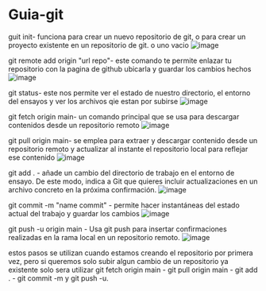 # Guia-git

guit init- funciona para crear un nuevo repositorio de git, o para crear un proyecto existente en un repositorio de git. o uno vacio 
![image](https://user-images.githubusercontent.com/125385304/220131865-e43ab91b-6243-485f-b430-959d1a39695c.png)


git remote add origin "url repo"- este comando te permite enlazar tu repositorio con la pagina de github ubicarla y guardar los cambios hechos
![image](https://user-images.githubusercontent.com/125385304/220132853-84d0b81d-d5d5-4dae-b653-4721a710a0e2.png)


git status- este nos permite ver el estado de nuestro directorio, el entorno del ensayos y ver los archivos qie estan por subirse
![image](https://user-images.githubusercontent.com/125385304/220133970-887b4390-7dfb-4228-b407-416a63141573.png)


git fetch origin main- un comando principal que se usa para descargar contenidos desde un repositorio remoto 
![image](https://user-images.githubusercontent.com/125385304/220134634-362377f1-eeb3-4045-85d8-a6c79ecf50d3.png)


git pull origin main- se emplea para extraer y descargar contenido desde un repositorio remoto y actualizar al instante el repositorio local para reflejar ese contenido
![image](https://user-images.githubusercontent.com/125385304/220135151-986fb4a6-3c5b-4585-ab61-604d21e31d56.png)


git add . - añade un cambio del directorio de trabajo en el entorno de ensayo. De este modo, indica a Git que quieres incluir actualizaciones en un archivo concreto en la próxima confirmación.
![image](https://user-images.githubusercontent.com/125385304/220135887-6a001241-d06d-4799-8c71-adb92b1ebfaf.png)


git commit -m "name commit" - permite hacer instantáneas del estado actual del trabajo y guardar los cambios
![image](https://user-images.githubusercontent.com/125385304/220137479-a04d650e-4e84-43d1-a03f-e1cda9f42fbf.png)


git push -u origin main - Usa git push para insertar confirmaciones realizadas en la rama local en un repositorio remoto.
![image](https://user-images.githubusercontent.com/125385304/220137374-5d29fda2-3cba-47d3-8c9b-2344fb70c860.png)


estos pasos se utilizan cuando estamos creando el repositorio por primera vez, pero si queremos solo subir algun cambio de un repositorio ya existente solo sera utilizar git fetch origin main - git pull origin main - git add . - git commit -m y git push -u. 
